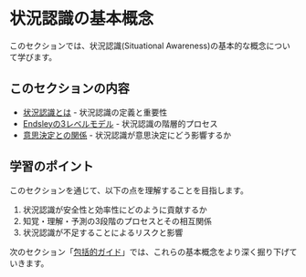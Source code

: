 # 状況認識の基本概念

このセクションでは、状況認識(Situational Awareness)の基本的な概念について学びます。

## このセクションの内容

- [状況認識とは](./what-is-sa.md) - 状況認識の定義と重要性
- [Endsleyの3レベルモデル](./endsley-model.md) - 状況認識の階層的プロセス
- [意思決定との関係](./decision-making.md) - 状況認識が意思決定にどう影響するか

## 学習のポイント

このセクションを通じて、以下の点を理解することを目指します。

1. 状況認識が安全性と効率性にどのように貢献するか
2. 知覚・理解・予測の3段階のプロセスとその相互関係
3. 状況認識が不足することによるリスクと影響

次のセクション「[包括的ガイド](../comprehensive-guide/)」では、これらの基本概念をより深く掘り下げていきます。